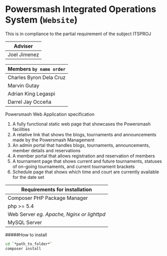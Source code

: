 Powersmash Integrated Operations System (`Website`)
===================================================

This is in compliance to the partial requirement of the subject ITSPROJ

| Adviser |
| :-----: |
| Joel Jimenez |

| Members `by name order`|
|:-----|
| Charles Byron Dela Cruz |
| Marvin Gutay |
| Adrian King Legaspi |
| Darrel Jay Occeña |

Powersmash Web Application specification

1. A fully functional static web page that showcases the Powersmash facilities
2. A relative link that shows the blogs, tournaments and announcements made by the Powersmash Management
3. An admin portal that handles blogs, tournaments, announcements, member details and reservations
4. A member portal that allows registration and reservation of members
5. A tournament page that shows current and future tournaments, statuses of on-going tournaments, and current tournament brackets
6. Schedule page that shows which time and court are currently available for the date set

|Requirements for installation |
|-----|
| Composer PHP Package Manager |
| php >= 5.4 |
| Web Server *eg. Apache, Nginx or lighttpd*|
| MySQL Server |

#####How to install

```sh
cd `*path_to_folder*`
composer install
```
